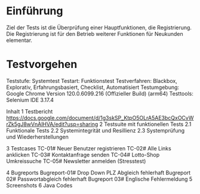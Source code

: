 # Einführung
Ziel der Tests ist die Überprüfung einer Hauptfunktionen, die Registrierung. 
Die Registrierung ist für den Betrieb weiterer Funktionen für Neukunden elementar. 

# Testvorgehen

Teststufe: Systemtest
Testart: Funktionstest
Testverfahren: Blackbox, Explorativ, Erfahrungsbasiert, Checklist, Automatisiert
Testumgebung: Google Chrome Version 120.0.6099.216 (Offizieller Build) (arm64)
Testtools: Selenium IDE 3.17.4

Inhalt
1 Testbericht https://docs.google.com/document/d/1g3skSP_KtpO5OLrA5AE3bcQxOCvWrZk5gJ8wVnAlHVA/edit?usp=sharing
2 Testsuite mit funktionellen Tests
  2.1 Funktionale Tests
  2.2 Systemintegrität und Resillienz
  2.3 Systemprüfung und Wiederherstellungen
  
3 Testcases 
      TC-01# Neuer Benutzer registrieren
      TC-02# Alle Links anklicken
      TC-03# Kontaktanfrage senden
      TC-04# Lotto-Shop Umkreissuche
      TC-05# Newsletter anmelden (Stresstest)
  
4 Bugreports
       Bugreport-01#  Drop Down PLZ Abgleich fehlerhaft
       Bugreport 02# Passwortabgleich fehlerhaft
       Bugreport 03# Englische Fehlermeldung
5 Screenshots
6 Java Codes
